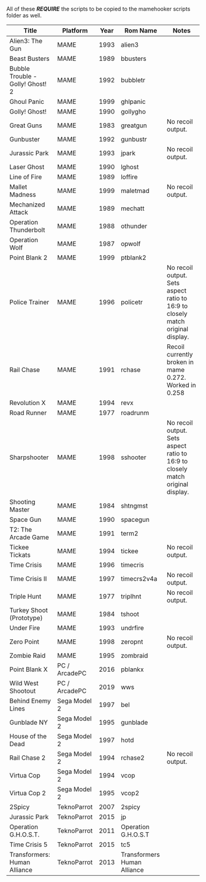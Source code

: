 All of these ***REQUIRE*** the scripts to be copied to the mamehooker scripts folder as well.

| Title                            | Platform      | Year | Rom Name                    | Notes                                                                          |
|----------------------------------|---------------|------|-----------------------------|--------------------------------------------------------------------------------|
| Alien3: The Gun                  | MAME          | 1993 | alien3                      |                                                                                |
| Beast Busters                    | MAME          | 1989 | bbusters                    |                                                                                |
| Bubble Trouble - Golly! Ghost! 2 | MAME          | 1992 | bubbletr                    |                                                                                |
| Ghoul Panic                      | MAME          | 1999 | ghlpanic                    |                                                                                |
| Golly! Ghost!                    | MAME          | 1990 | gollygho                    |                                                                                |
| Great Guns                       | MAME          | 1983 | greatgun                    | No recoil output.                                                              |
| Gunbuster                        | MAME          | 1992 | gunbustr                    |                                                                                |
| Jurassic Park                    | MAME          | 1993 | jpark                       | No recoil output.                                                              |
| Laser Ghost                      | MAME          | 1990 | lghost                      |                                                                                |
| Line of Fire                     | MAME          | 1989 | loffire                     |                                                                                |
| Mallet Madness                   | MAME          | 1999 | maletmad                    | No recoil output.                                                              |
| Mechanized Attack                | MAME          | 1989 | mechatt                     |                                                                                |
| Operation Thunderbolt            | MAME          | 1988 | othunder                    |                                                                                |
| Operation Wolf                   | MAME          | 1987 | opwolf                      |                                                                                |
| Point Blank 2                    | MAME          | 1999 | ptblank2                    |                                                                                |
| Police Trainer                   | MAME          | 1996 | policetr                    | No recoil output. Sets aspect ratio to 16:9 to closely match original display. |
| Rail Chase                       | MAME          | 1991 | rchase                      | Recoil currently broken in mame 0.272. Worked in 0.258                         |
| Revolution X                     | MAME          | 1994 | revx                        |                                                                                |
| Road Runner                      | MAME          | 1977 | roadrunm                    |                                                                                |
| Sharpshooter                     | MAME          | 1998 | sshooter                    | No recoil output. Sets aspect ratio to 16:9 to closely match original display. |
| Shooting Master                  | MAME          | 1984 | shtngmst                    |                                                                                |
| Space Gun                        | MAME          | 1990 | spacegun                    |                                                                                |
| T2: The Arcade Game              | MAME          | 1991 | term2                       |                                                                                |
| Tickee Tickats                   | MAME          | 1994 | tickee                      | No recoil output.                                                              |
| Time Crisis                      | MAME          | 1996 | timecris                    |                                                                                |
| Time Crisis II                   | MAME          | 1997 | timecrs2v4a                 | No recoil output.                                                              |
| Triple Hunt                      | MAME          | 1977 | triplhnt                    | No recoil output.                                                              |
| Turkey Shoot (Prototype)         | MAME          | 1984 | tshoot                      |                                                                                |
| Under Fire                       | MAME          | 1993 | undrfire                    |                                                                                |
| Zero Point                       | MAME          | 1998 | zeropnt                     | No recoil output.                                                              |
| Zombie Raid                      | MAME          | 1995 | zombraid                    |                                                                                |
| Point Blank X                    | PC / ArcadePC | 2016 | pblankx                     |                                                                                |
| Wild West Shootout               | PC / ArcadePC | 2019 | wws                         |                                                                                |
| Behind Enemy Lines               | Sega Model 2  | 1997 | bel                         |                                                                                |
| Gunblade NY                      | Sega Model 2  | 1995 | gunblade                    |                                                                                |
| House of the Dead                | Sega Model 2  | 1997 | hotd                        |                                                                                |
| Rail Chase 2                     | Sega Model 2  | 1994 | rchase2                     | No recoil output.                                                              |
| Virtua Cop                       | Sega Model 2  | 1994 | vcop                        |                                                                                |
| Virtua Cop 2                     | Sega Model 2  | 1995 | vcop2                       |                                                                                |
| 2Spicy                           | TeknoParrot   | 2007 | 2spicy                      |                                                                                |
| Jurassic Park                    | TeknoParrot   | 2015 | jp                          |                                                                                |
| Operation G.H.O.S.T.             | TeknoParrot   | 2011 | Operation G.H.O.S.T         |                                                                                |
| Time Crisis 5                    | TeknoParrot   | 2015 | tc5                         |                                                                                |
| Transformers: Human Alliance     | TeknoParrot   | 2013 | Transformers Human Alliance |                                                                                |
